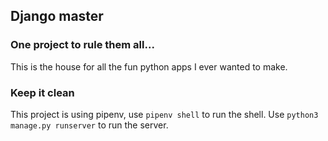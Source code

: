 ## Django master

### One project to rule them all...

This is the house for all the fun python apps I ever wanted to make.

### Keep it clean
This project is using pipenv, use ``pipenv shell`` to run the shell.
Use ``python3 manage.py runserver`` to run the server.
